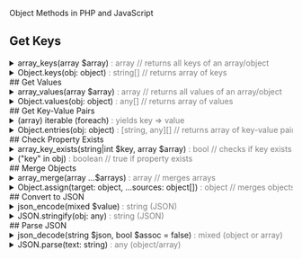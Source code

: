 Object Methods in PHP and JavaScript
## Get Keys
<details dir="ltr"><summary style="overflow-x: auto;white-space: nowrap;">
array_keys(array $array)  
<span style="color:gray;">: array // returns all keys of an array/object</span>  
</summary>
<bdi class="fa">تمام کلیدهای آرایه یا object را برمی‌گرداند</bdi>
<pre style="font-size: 12px">
$person = ["name" => "Ali", "age" => 30];
print_r(array_keys($person));
</pre></details>
<details dir="ltr"><summary style="overflow-x: auto;white-space: nowrap;">
Object.keys(obj: object)  
<span style="color:gray;">: string[] // returns array of keys</span>  
</summary>
<bdi class="fa">کلیدهای یک شیء را در آرایه‌ای برمی‌گرداند</bdi>
<pre style="font-size: 12px">
let person = {name: "Ali", age: 30};
console.log(Object.keys(person));
</pre></details>
## Get Values
<details dir="ltr"><summary style="overflow-x: auto;white-space: nowrap;">
array_values(array $array)  
<span style="color:gray;">: array // returns all values of an array/object</span>  
</summary>
<bdi class="fa">تمام مقادیر را در آرایه‌ای برمی‌گرداند</bdi>
<pre style="font-size: 12px">
$person = ["name" => "Ali", "age" => 30];
print_r(array_values($person));
</pre></details>
<details dir="ltr"><summary style="overflow-x: auto;white-space: nowrap;">
Object.values(obj: object)  
<span style="color:gray;">: any[] // returns array of values</span>  
</summary>
<bdi class="fa">مقادیر یک شیء را در آرایه‌ای برمی‌گرداند</bdi>
<pre style="font-size: 12px">
let person = {name: "Ali", age: 30};
console.log(Object.values(person));
</pre></details>
## Get Key-Value Pairs
<details dir="ltr"><summary style="overflow-x: auto;white-space: nowrap;">
(array) iterable (foreach)  
<span style="color:gray;">: yields key => value</span>  
</summary>
<bdi class="fa">در PHP با foreach کلید-مقدار را به دست می‌آوریم</bdi>
<pre style="font-size: 12px">
$person = ["name" => "Ali", "age" => 30];
foreach ($person as $key => $value) {
    echo "$key : $value\n";
}
</pre></details>
<details dir="ltr"><summary style="overflow-x: auto;white-space: nowrap;">
Object.entries(obj: object)  
<span style="color:gray;">: [string, any][] // returns array of key-value pairs</span>  
</summary>
<bdi class="fa">کلید و مقدارها را به‌صورت آرایه دوبخشی برمی‌گرداند</bdi>
<pre style="font-size: 12px">
let person = {name: "Ali", age: 30};
console.log(Object.entries(person));
</pre></details>
## Check Property Exists
<details dir="ltr"><summary style="overflow-x: auto;white-space: nowrap;">
array_key_exists(string|int $key, array $array)  
<span style="color:gray;">: bool // checks if key exists</span>  
</summary>
<bdi class="fa">بررسی وجود کلید در آرایه یا object</bdi>
<pre style="font-size: 12px">
$person = ["name" => "Ali"];
var_dump(array_key_exists("name", $person)); // true
</pre></details>
<details dir="ltr"><summary style="overflow-x: auto;white-space: nowrap;">
("key" in obj)  
<span style="color:gray;">: boolean // true if property exists</span>  
</summary>
<bdi class="fa">بررسی وجود کلید در شیء</bdi>
<pre style="font-size: 12px">
let person = {name: "Ali"};
console.log("name" in person); // true
</pre></details>
## Merge Objects
<details dir="ltr"><summary style="overflow-x: auto;white-space: nowrap;">
array_merge(array ...$arrays)  
<span style="color:gray;">: array // merges arrays</span>  
</summary>
<bdi class="fa">دو آرایه (object associative) را ادغام می‌کند</bdi>
<pre style="font-size: 12px">
$a = ["name" => "Ali"];
$b = ["age" => 30];
print_r(array_merge($a, $b));
</pre></details>
<details dir="ltr"><summary style="overflow-x: auto;white-space: nowrap;">
Object.assign(target: object, ...sources: object[])  
<span style="color:gray;">: object // merges objects</span>  
</summary>
<bdi class="fa">چند شیء را ادغام می‌کند</bdi>
<pre style="font-size: 12px">
let a = {name: "Ali"};
let b = {age: 30};
console.log(Object.assign({}, a, b));
</pre></details>
## Convert to JSON
<details dir="ltr"><summary style="overflow-x: auto;white-space: nowrap;">
json_encode(mixed $value)  
<span style="color:gray;">: string (JSON)</span>  
</summary>
<bdi class="fa">آبجکت یا آرایه را به JSON تبدیل می‌کند</bdi>
<pre style="font-size: 12px">
$person = ["name" => "Ali", "age" => 30];
echo json_encode($person);
</pre></details>
<details dir="ltr"><summary style="overflow-x: auto;white-space: nowrap;">
JSON.stringify(obj: any)  
<span style="color:gray;">: string (JSON)</span>  
</summary>
<bdi class="fa">آبجکت را به JSON تبدیل می‌کند</bdi>
<pre style="font-size: 12px">
let person = {name: "Ali", age: 30};
console.log(JSON.stringify(person));
</pre></details>
## Parse JSON
<details dir="ltr"><summary style="overflow-x: auto;white-space: nowrap;">
json_decode(string $json, bool $assoc = false)  
<span style="color:gray;">: mixed (object or array)</span>  
</summary>
<bdi class="fa">JSON را به object یا array برمی‌گرداند</bdi>
<pre style="font-size: 12px">
$json = '{"name":"Ali","age":30}';
print_r(json_decode($json, true));
</pre></details>
<details dir="ltr"><summary style="overflow-x: auto;white-space: nowrap;">
JSON.parse(text: string)  
<span style="color:gray;">: any (object/array)</span>  
</summary>
<bdi class="fa">رشته JSON را به object تبدیل می‌کند</bdi>
<pre style="font-size: 12px">
let json = '{"name":"Ali","age":30}';
console.log(JSON.parse(json));
</pre></details>